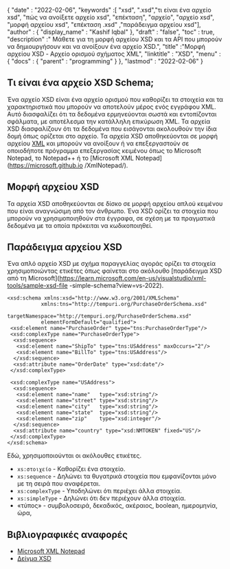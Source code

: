 {
  "date" : "2022-02-06",
  "keywords" :[ "xsd", ".xsd","τι είναι ένα αρχείο xsd", "πώς να ανοίξετε αρχείο xsd", "επέκταση", "αρχείο", "αρχείο xsd", "μορφή αρχείου xsd", "επέκταση .xsd" ,"παράδειγμα αρχείου xsd"],
  "author" : {
    "display_name" : "Kashif Iqbal"
},
  "draft" : "false",
  "toc" : true,
  "description" :" Μάθετε για τη μορφή αρχείου XSD και τα API που μπορούν να δημιουργήσουν και να ανοίξουν ένα αρχείο XSD.",
  "title" :"Μορφή αρχείου XSD - Αρχείο ορισμού σχήματος XML",
  "linktitle" : "XSD",
  "menu" : {
    "docs" : {
      "parent" : "programming"
}
},
  "lastmod" : "2022-02-06"
}

## Τι είναι ένα αρχείο XSD Schema;

Ένα αρχείο XSD είναι ένα αρχείο ορισμού που καθορίζει τα στοιχεία και τα χαρακτηριστικά που μπορούν να αποτελούν μέρος ενός εγγράφου XML. Αυτό διασφαλίζει ότι τα δεδομένα ερμηνεύονται σωστά και εντοπίζονται σφάλματα, με αποτέλεσμα την κατάλληλη επικύρωση XML. Τα αρχεία XSD διασφαλίζουν ότι τα δεδομένα που εισάγονται ακολουθούν την ίδια δομή όπως ορίζεται στο αρχείο. Τα αρχεία XSD αποθηκεύονται σε μορφή αρχείου [XML](/el/web/xml/) και μπορούν να ανοίξουν ή να επεξεργαστούν σε οποιοδήποτε πρόγραμμα επεξεργασίας κειμένου όπως το Microsoft Notepad, το Notepad++ ή το [Microsoft XML Notepad](https://microsoft.github.io /XmlNotepad/).

## Μορφή αρχείου XSD

Τα αρχεία XSD αποθηκεύονται σε δίσκο σε μορφή αρχείου απλού κειμένου που είναι αναγνώσιμη από τον άνθρωπο. Ένα XSD ορίζει τα στοιχεία που μπορούν να χρησιμοποιηθούν στα έγγραφα, σε σχέση με τα πραγματικά δεδομένα με τα οποία πρόκειται να κωδικοποιηθεί.

## Παράδειγμα αρχείου XSD

Ένα απλό αρχείο XSD με σχήμα παραγγελίας αγοράς ορίζει τα στοιχεία χρησιμοποιώντας ετικέτες όπως φαίνεται στο ακόλουθο [παράδειγμα XSD από τη Microsoft](https://learn.microsoft.com/en-us/visualstudio/xml-tools/sample-xsd-file -simple-schema?view=vs-2022).

```
<xsd:schema xmlns:xsd="http://www.w3.org/2001/XMLSchema"
           xmlns:tns="http://tempuri.org/PurchaseOrderSchema.xsd"
           targetNamespace="http://tempuri.org/PurchaseOrderSchema.xsd"
           elementFormDefault="qualified">
 <xsd:element name="PurchaseOrder" type="tns:PurchaseOrderType"/>
 <xsd:complexType name="PurchaseOrderType">
  <xsd:sequence>
   <xsd:element name="ShipTo" type="tns:USAddress" maxOccurs="2"/>
   <xsd:element name="BillTo" type="tns:USAddress"/>
  </xsd:sequence>
  <xsd:attribute name="OrderDate" type="xsd:date"/>
 </xsd:complexType>

 <xsd:complexType name="USAddress">
  <xsd:sequence>
   <xsd:element name="name"   type="xsd:string"/>
   <xsd:element name="street" type="xsd:string"/>
   <xsd:element name="city"   type="xsd:string"/>
   <xsd:element name="state"  type="xsd:string"/>
   <xsd:element name="zip"    type="xsd:integer"/>
  </xsd:sequence>
  <xsd:attribute name="country" type="xsd:NMTOKEN" fixed="US"/>
 </xsd:complexType>
</xsd:schema>
```

Εδώ, χρησιμοποιούνται οι ακόλουθες ετικέτες.

* `xs:στοιχείο` - Καθορίζει ένα στοιχείο.
* `xs:sequence` - Δηλώνει τα θυγατρικά στοιχεία που εμφανίζονται μόνο με τη σειρά που αναφέρεται.
* `xs:complexType` - Υποδηλώνει ότι περιέχει άλλα στοιχεία.
* `xs:simpleType` - Δηλώνει ότι δεν περιέχουν άλλα στοιχεία.
* «τύπος» - συμβολοσειρά, δεκαδικός, ακέραιος, boolean, ημερομηνία, ώρα,

## Βιβλιογραφικές αναφορές ##

- [Microsoft XML Notepad](https://microsoft.github.io/XmlNotepad/)
- [Δείγμα XSD](https://learn.microsoft.com/en-us/visualstudio/xml-tools/sample-xsd-file-simple-schema?view=vs-2022)

